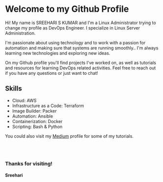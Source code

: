 # Welcome to my Github Profile

Hi! My name is SREEHARI S KUMAR and I'm a Linux Administrator trying to change my profile as DevOps Engineer. I specialize in Linux Server Administration.

I'm passionate about using technology and to work with a passion for automation and making sure that systems are running smoothly.. I'm always learning new technologies and exploring new ideas.

On my Github profile you'll find projects I've worked on, as well as tutorials and resources for learning DevOps related activities. 
Feel free to reach out if you have any questions or just want to chat!


## Skills
- Cloud: AWS
- Infrastructure as a Code: Terraform
- Image Builder: Packer
- Automation: Ansible
- Containerization: Docker
- Scripting: Bash & Python


You could also visit my [Medium](https://medium.com/@ssksreehari) profile for some of my tutorials.

<br />
<br />

### Thanks for visiting!

#### Sreehari
